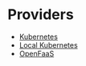 # Providers

* [Kubernetes](kubernetes.md)
* [Local Kubernetes](local-kubernetes.md)
* [OpenFaaS](openfaas.md)

